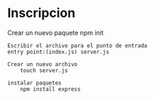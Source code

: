 # Inscripcion

Crear un nuevo paquete
    npm init

    Escribir el archivo para el punto de entrada
    entry point:(index.js) server.js

    Crear un nuevo archivo
        touch server.js

    instalar paquetes
        npm install express

        